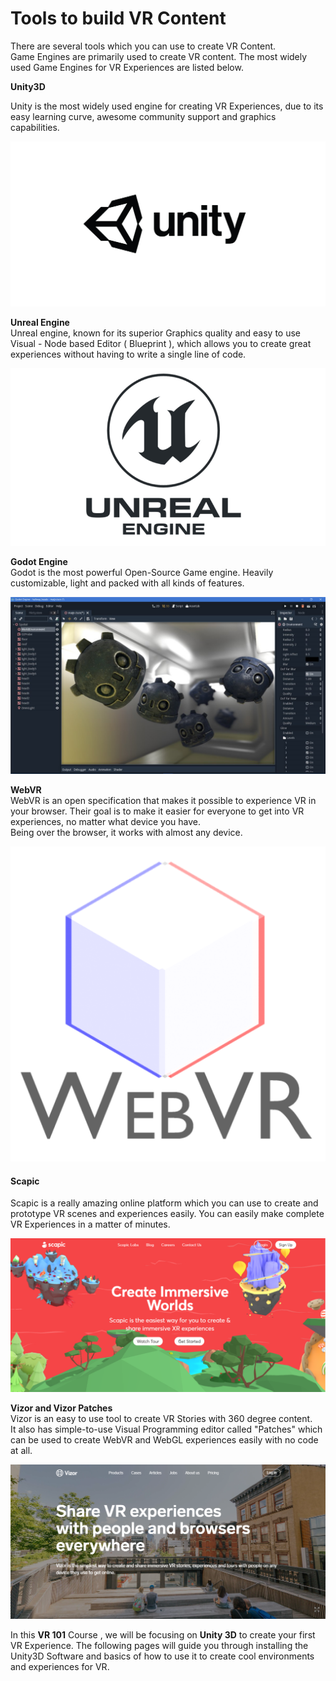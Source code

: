 # Tools to build VR Content

There are several tools which you can use to create VR Content.   
Game Engines are primarily used to create VR content. The most widely used Game Engines for VR Experiences are listed below.

**Unity3D**

Unity is the most widely used engine for creating VR Experiences, due to its easy learning curve, awesome community support and graphics capabilities.

![Courtesy : Unity3D.com](.gitbook/assets/image%20%2813%29.png)



**Unreal Engine**  
Unreal engine, known for its superior Graphics quality and easy to use Visual - Node based Editor \( Blueprint \), which allows you to create great experiences without having to write a single line of code.

![Courtesy : variety.com](.gitbook/assets/image%20%2825%29.png)

**Godot Engine**  
Godot is the most powerful Open-Source Game engine. Heavily customizable, light and packed with all kinds of features.

![Courtesy Godot Engine](.gitbook/assets/image%20%2826%29.png)

**WebVR**  
WebVR is an open specification that makes it possible to experience VR in your browser. Their goal is to make it easier for everyone to get into VR experiences, no matter what device you have.  
Being over the browser, it works with almost any device.   


![Courtesy : webvr.info](.gitbook/assets/image%20%289%29.png)

  


#### Scapic

Scapic is a really amazing online platform which you can use to create and prototype VR scenes and experiences easily. You can easily make complete VR Experiences in a matter of minutes.

![Courtesy : scapic.com](.gitbook/assets/image%20%286%29.png)

**Vizor and Vizor Patches**  
Vizor is an easy to use tool to create VR Stories with 360 degree content.   
It also has simple-to-use Visual Programming editor called "Patches" which can be used to create WebVR and WebGL experiences easily with no code at all.

![](.gitbook/assets/image%20%2820%29.png)



In this **VR 101** Course , we will be focusing on **Unity 3D** to create your first VR Experience. The following pages will guide you through installing the Unity3D Software and basics of how to use it to create cool environments and experiences for VR.

